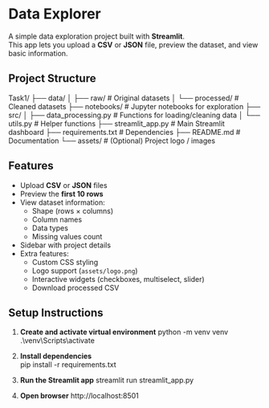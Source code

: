 # Data Explorer  

A simple data exploration project built with **Streamlit**.  
This app lets you upload a **CSV** or **JSON** file, preview the dataset, and view basic information.  

## Project Structure 

Task1/
├── data/
│   ├── raw/                # Original datasets
│   └── processed/          # Cleaned datasets
├── notebooks/              # Jupyter notebooks for exploration
├── src/
│   ├── data_processing.py  # Functions for loading/cleaning data
│   └── utils.py            # Helper functions
├── streamlit_app.py        # Main Streamlit dashboard
├── requirements.txt        # Dependencies
├── README.md               # Documentation
└── assets/                 # (Optional) Project logo / images        
          

## Features  
- Upload **CSV** or **JSON** files  
- Preview the **first 10 rows**   
- View dataset information:  
  - Shape (rows × columns)  
  - Column names  
  - Data types  
  - Missing values count  
- Sidebar with project details  
- Extra features:  
  - Custom CSS styling  
  - Logo support (`assets/logo.png`)  
  - Interactive widgets (checkboxes, multiselect, slider)  
  - Download processed CSV  


## Setup Instructions  

1. **Create and activate virtual environment** 
     python -m venv venv
     .\venv\Scripts\activate

2. **Install dependencies**  
     pip install -r requirements.txt
   
3. **Run the Streamlit app**
    streamlit run streamlit_app.py
   
4. **Open browser**
    http://localhost:8501



